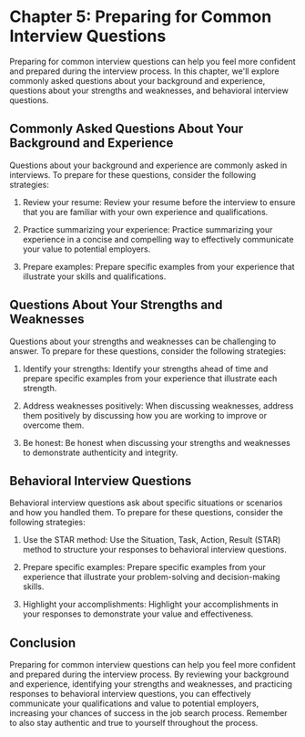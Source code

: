Chapter 5: Preparing for Common Interview Questions
===================================================

Preparing for common interview questions can help you feel more confident and prepared during the interview process. In this chapter, we'll explore commonly asked questions about your background and experience, questions about your strengths and weaknesses, and behavioral interview questions.

Commonly Asked Questions About Your Background and Experience
-------------------------------------------------------------

Questions about your background and experience are commonly asked in interviews. To prepare for these questions, consider the following strategies:

1. Review your resume: Review your resume before the interview to ensure that you are familiar with your own experience and qualifications.

2. Practice summarizing your experience: Practice summarizing your experience in a concise and compelling way to effectively communicate your value to potential employers.

3. Prepare examples: Prepare specific examples from your experience that illustrate your skills and qualifications.

Questions About Your Strengths and Weaknesses
---------------------------------------------

Questions about your strengths and weaknesses can be challenging to answer. To prepare for these questions, consider the following strategies:

1. Identify your strengths: Identify your strengths ahead of time and prepare specific examples from your experience that illustrate each strength.

2. Address weaknesses positively: When discussing weaknesses, address them positively by discussing how you are working to improve or overcome them.

3. Be honest: Be honest when discussing your strengths and weaknesses to demonstrate authenticity and integrity.

Behavioral Interview Questions
------------------------------

Behavioral interview questions ask about specific situations or scenarios and how you handled them. To prepare for these questions, consider the following strategies:

1. Use the STAR method: Use the Situation, Task, Action, Result (STAR) method to structure your responses to behavioral interview questions.

2. Prepare specific examples: Prepare specific examples from your experience that illustrate your problem-solving and decision-making skills.

3. Highlight your accomplishments: Highlight your accomplishments in your responses to demonstrate your value and effectiveness.

Conclusion
----------

Preparing for common interview questions can help you feel more confident and prepared during the interview process. By reviewing your background and experience, identifying your strengths and weaknesses, and practicing responses to behavioral interview questions, you can effectively communicate your qualifications and value to potential employers, increasing your chances of success in the job search process. Remember to also stay authentic and true to yourself throughout the process.
